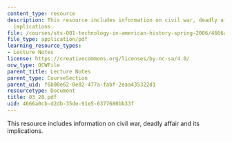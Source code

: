 ```yaml
---
content_type: resource
description: This resource includes information on civil war, deadly affair and its
  implications.
file: /courses/sts-001-technology-in-american-history-spring-2006/4666a0cbd2db35de91e56377680bb33f_03_20.pdf
file_type: application/pdf
learning_resource_types:
- Lecture Notes
license: https://creativecommons.org/licenses/by-nc-sa/4.0/
ocw_type: OCWFile
parent_title: Lecture Notes
parent_type: CourseSection
parent_uid: f6b00e62-0e82-477a-fabf-2eaa435322d1
resourcetype: Document
title: 03_20.pdf
uid: 4666a0cb-d2db-35de-91e5-6377680bb33f
---
```

This resource includes information on civil war, deadly affair and its implications.